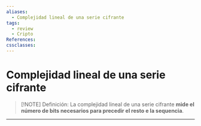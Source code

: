 ```yaml
---
aliases:
  - Complejidad lineal de una serie cifrante
tags:
  - review
  - Cripto
References: 
cssclasses:
---
```

# Complejidad lineal de una serie cifrante
> [!NOTE] Definición: 
> La complejidad lineal de una serie cifrante **mide el número de bits necesarios para precedir el resto e la sequencia**.
> 


***

